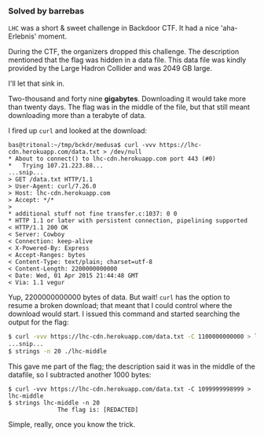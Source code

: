 ### Solved by barrebas

`LHC` was a short & sweet challenge in Backdoor CTF. It had a nice 'aha-Erlebnis' moment.

During the CTF, the organizers dropped this challenge. The description mentioned that the flag was hidden in a data file. This data file was kindly provided by the Large Hadron Collider and was 2049 GB large.

I'll let that sink in.

Two-thousand and forty nine **gigabytes**. Downloading it would take more than twenty days. The flag was in the middle of the file, but that still meant downloading more than a terabyte of data.

I fired up `curl` and looked at the download:

```
bas@tritonal:~/tmp/bckdr/medusa$ curl -vvv https://lhc-cdn.herokuapp.com/data.txt > /dev/null
* About to connect() to lhc-cdn.herokuapp.com port 443 (#0)
*   Trying 107.21.223.88...
...snip...
> GET /data.txt HTTP/1.1
> User-Agent: curl/7.26.0
> Host: lhc-cdn.herokuapp.com
> Accept: */*
> 
* additional stuff not fine transfer.c:1037: 0 0
* HTTP 1.1 or later with persistent connection, pipelining supported
< HTTP/1.1 200 OK
< Server: Cowboy
< Connection: keep-alive
< X-Powered-By: Express
< Accept-Ranges: bytes
< Content-Type: text/plain; charset=utf-8
< Content-Length: 2200000000000
< Date: Wed, 01 Apr 2015 21:44:48 GMT
< Via: 1.1 vegur
```

Yup, 2200000000000 bytes of data. But wait! `curl` has the option to resume a broken download; that meant that I could control where the download would start. I issued this command and started searching the output for the flag:

```bash
$ curl -vvv https://lhc-cdn.herokuapp.com/data.txt -C 1100000000000 > lhc-middle
...snip...
$ strings -n 20 ./lhc-middle
```

This gave me part of the flag; the description said it was in the middle of the datafile, so I subtracted another 1000 bytes:

```
$ curl -vvv https://lhc-cdn.herokuapp.com/data.txt -C 1099999998999 > lhc-middle
$ strings lhc-middle -n 20
              The flag is: [REDACTED]
```

Simple, really, once you know the trick.

